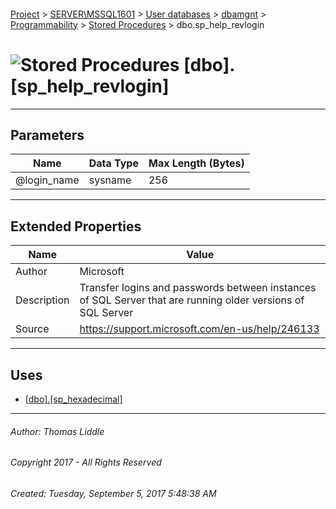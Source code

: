#### 

[Project](../../../../../index.md) > [SERVER\\MSSQL1601](../../../../index.md) > [User databases](../../../index.md) > [dbamgnt](../../index.md) > [Programmability](../index.md) > [Stored Procedures](Stored_Procedures.md) > dbo.sp_help_revlogin

# ![Stored Procedures](../../../../../Images/StoredProcedure32.png) [dbo].[sp_help_revlogin]

---

## <a name="#parameters"></a>Parameters

| Name | Data Type | Max Length (Bytes) |
|---|---|---|
| @login_name | sysname | 256 |


---

## <a name="#extendedproperties"></a>Extended Properties

| Name | Value |
|---|---|
| Author | Microsoft |
| Description | Transfer logins and passwords between instances of SQL Server that are running older versions of SQL Server |
| Source | https://support.microsoft.com/en-us/help/246133 |


---

## <a name="#uses"></a>Uses

* [[dbo].[sp_hexadecimal]](sp_hexadecimal.md)


---

###### Author:  Thomas Liddle

###### Copyright 2017 - All Rights Reserved

###### Created: Tuesday, September 5, 2017 5:48:38 AM


